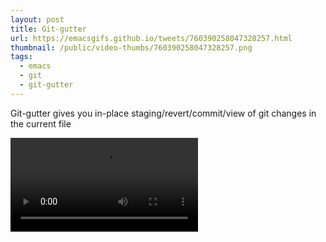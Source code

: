 ```yaml
---
layout: post
title: Git-gutter
url: https://emacsgifs.github.io/tweets/760390258047328257.html
thumbnail: /public/video-thumbs/760390258047328257.png
tags:
  - emacs
  - git
  - git-gutter
---
```


Git-gutter gives you in-place staging/revert/commit/view of git changes in the current file

<video controls autoplay>
  <source src="/public/videos/760390258047328257.mp4" type="video/mp4">
    Sorry your browser does not support the video tag, maybe time to upgrade?
</video>
